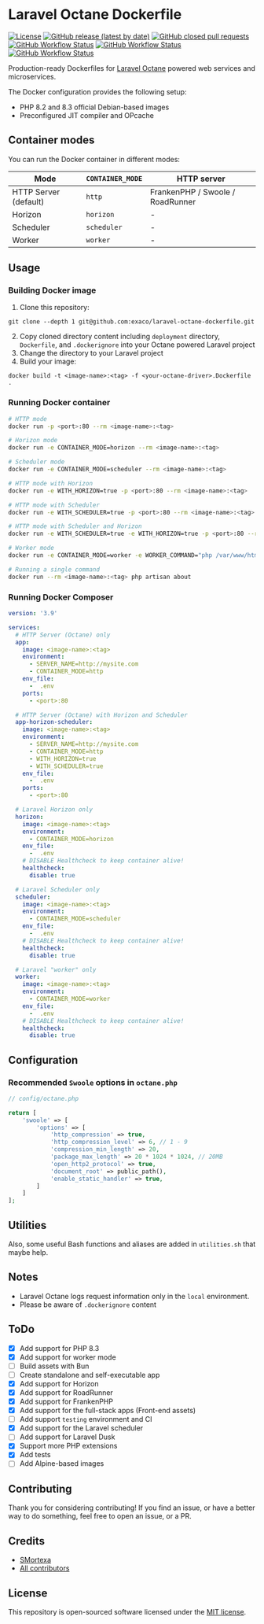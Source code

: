 # Laravel Octane Dockerfile
<a href="/LICENSE"><img alt="License" src="https://img.shields.io/github/license/exaco/laravel-octane-dockerfile"></a>
<a href="https://github.com/exaco/laravel-octane-dockerfile/releases"><img alt="GitHub release (latest by date)" src="https://img.shields.io/github/v/release/exaco/laravel-octane-dockerfile"></a>
<a href="https://github.com/exaco/laravel-octane-dockerfile/pulls"><img alt="GitHub closed pull requests" src="https://img.shields.io/github/issues-pr-closed/exaco/laravel-octane-dockerfile"></a>
<a href="https://github.com/exaco/laravel-octane-dockerfile/actions/workflows/tests.yml"><img alt="GitHub Workflow Status" src="https://github.com/exaco/laravel-octane-dockerfile/actions/workflows/roadrunner-test.yml/badge.svg"></a>
<a href="https://github.com/exaco/laravel-octane-dockerfile/actions/workflows/tests.yml"><img alt="GitHub Workflow Status" src="https://github.com/exaco/laravel-octane-dockerfile/actions/workflows/swoole-test.yml/badge.svg"></a>
<a href="https://github.com/exaco/laravel-octane-dockerfile/actions/workflows/tests.yml"><img alt="GitHub Workflow Status" src="https://github.com/exaco/laravel-octane-dockerfile/actions/workflows/frankenphp-test.yml/badge.svg"></a>


Production-ready Dockerfiles for [Laravel Octane](https://github.com/laravel/octane)
powered web services and microservices.

The Docker configuration provides the following setup:

- PHP 8.2 and 8.3 official Debian-based images
- Preconfigured JIT compiler and OPcache

## Container modes

You can run the Docker container in different modes:

| Mode                  | `CONTAINER_MODE` | HTTP server         |
| --------------------- | ---------------- | ------------------- |
| HTTP Server (default) | `http`           | FrankenPHP / Swoole / RoadRunner |
| Horizon               | `horizon`        | -                   |
| Scheduler             | `scheduler`      | -                   |
| Worker                | `worker`         | -                   |

## Usage

### Building Docker image
1. Clone this repository:
```
git clone --depth 1 git@github.com:exaco/laravel-octane-dockerfile.git
```
2. Copy cloned directory content including `deployment` directory, `Dockerfile`, and `.dockerignore` into your Octane powered Laravel project
3. Change the directory to your Laravel project
4. Build your image:
```
docker build -t <image-name>:<tag> -f <your-octane-driver>.Dockerfile .
```
### Running Docker container

```bash
# HTTP mode
docker run -p <port>:80 --rm <image-name>:<tag>

# Horizon mode
docker run -e CONTAINER_MODE=horizon --rm <image-name>:<tag>

# Scheduler mode
docker run -e CONTAINER_MODE=scheduler --rm <image-name>:<tag>

# HTTP mode with Horizon
docker run -e WITH_HORIZON=true -p <port>:80 --rm <image-name>:<tag>

# HTTP mode with Scheduler
docker run -e WITH_SCHEDULER=true -p <port>:80 --rm <image-name>:<tag>

# HTTP mode with Scheduler and Horizon
docker run -e WITH_SCHEDULER=true -e WITH_HORIZON=true -p <port>:80 --rm <image-name>:<tag>

# Worker mode
docker run -e CONTAINER_MODE=worker -e WORKER_COMMAND="php /var/www/html/artisan foo:bar" --rm <image-name>:<tag>

# Running a single command
docker run --rm <image-name>:<tag> php artisan about
```

### Running Docker Composer

```YAML
version: '3.9'

services:
  # HTTP Server (Octane) only
  app:
    image: <image-name>:<tag>
    environment:
      - SERVER_NAME=http://mysite.com
      - CONTAINER_MODE=http
    env_file:
      -  .env
    ports:
      - <port>:80

  # HTTP Server (Octane) with Horizon and Scheduler
  app-horizon-scheduler:
    image: <image-name>:<tag>
    environment:
      - SERVER_NAME=http://mysite.com
      - CONTAINER_MODE=http
      - WITH_HORIZON=true
      - WITH_SCHEDULER=true
    env_file:
      -  .env
    ports:
      - <port>:80

  # Laravel Horizon only
  horizon:
    image: <image-name>:<tag>
    environment:
      - CONTAINER_MODE=horizon
    env_file:
      -  .env
    # DISABLE Healthcheck to keep container alive!
    healthcheck:
      disable: true

  # Laravel Scheduler only
  scheduler:
    image: <image-name>:<tag>
    environment:
      - CONTAINER_MODE=scheduler
    env_file:
      -  .env
    # DISABLE Healthcheck to keep container alive!
    healthcheck:
      disable: true

  # Laravel "worker" only
  worker:
    image: <image-name>:<tag>
    environment:
      - CONTAINER_MODE=worker
    env_file:
      -  .env
    # DISABLE Healthcheck to keep container alive!
    healthcheck:
      disable: true
```

## Configuration

### Recommended `Swoole` options in `octane.php`

```php
// config/octane.php

return [
    'swoole' => [
        'options' => [
            'http_compression' => true,
            'http_compression_level' => 6, // 1 - 9
            'compression_min_length' => 20,
            'package_max_length' => 20 * 1024 * 1024, // 20MB
            'open_http2_protocol' => true,
            'document_root' => public_path(),
            'enable_static_handler' => true,
        ]
    ]
];
```

## Utilities

Also, some useful Bash functions and aliases are added in `utilities.sh` that maybe help.

## Notes

- Laravel Octane logs request information only in the `local` environment.
- Please be aware of `.dockerignore` content

## ToDo
- [x] Add support for PHP 8.3
- [x] Add support for worker mode
- [ ] Build assets with Bun
- [ ] Create standalone and self-executable app
- [x] Add support for Horizon
- [x] Add support for RoadRunner
- [x] Add support for FrankenPHP
- [x] Add support for the full-stack apps (Front-end assets)
- [ ] Add support `testing` environment and CI
- [x] Add support for the Laravel scheduler
- [ ] Add support for Laravel Dusk
- [x] Support more PHP extensions
- [x] Add tests
- [ ] Add Alpine-based images

## Contributing

Thank you for considering contributing! If you find an issue, or have a better way to do something, feel free to open an
issue, or a PR.

## Credits
- [SMortexa](https://github.com/smortexa)
- [All contributors](https://github.com/exaco/laravel-octane-dockerfile/graphs/contributors)

## License

This repository is open-sourced software licensed under the [MIT license](https://opensource.org/licenses/MIT).
